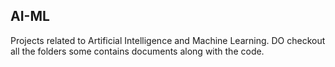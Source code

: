 ## AI-ML
Projects related to Artificial Intelligence and Machine Learning.
DO checkout all the folders some contains documents along with the code. 
